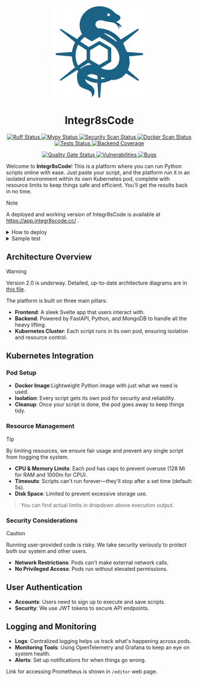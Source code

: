 <p align="center">
 <img src="./files_for_readme/logo.png" alt="Integr8sCode Logo" width="250" height="250">
 <h1 align="center"><b>Integr8sCode</b></h1>
</p>
<p align="center">
  <a href="https://github.com/HardMax71/Integr8sCode/actions/workflows/ruff.yml">
    <img src="https://img.shields.io/github/actions/workflow/status/HardMax71/Integr8sCode/ruff.yml?branch=main&label=ruff&logo=python&logoColor=white" alt="Ruff Status" />
  </a>
  <a href="https://github.com/HardMax71/Integr8sCode/actions/workflows/mypy.yml">
    <img src="https://img.shields.io/github/actions/workflow/status/HardMax71/Integr8sCode/mypy.yml?branch=main&label=mypy&logo=python&logoColor=white" alt="Mypy Status" />
  </a>
  <a href="https://github.com/HardMax71/Integr8sCode/actions/workflows/security.yml">
    <img src="https://img.shields.io/github/actions/workflow/status/HardMax71/Integr8sCode/security.yml?branch=main&label=security&logo=shieldsdotio&logoColor=white" alt="Security Scan Status" />
  </a>
  <a href="https://github.com/HardMax71/Integr8sCode/actions/workflows/docker.yml">
    <img src="https://img.shields.io/github/actions/workflow/status/HardMax71/Integr8sCode/docker.yml?branch=main&label=docker&logo=docker&logoColor=white" alt="Docker Scan Status" />
  </a>
  <a href="https://github.com/HardMax71/Integr8sCode/actions/workflows/tests.yml">
    <img src="https://img.shields.io/github/actions/workflow/status/HardMax71/Integr8sCode/tests.yml?branch=main&label=tests&logo=pytest" alt="Tests Status" />
  </a>
  <a href="https://codecov.io/gh/HardMax71/Integr8sCode">
    <img src="https://img.shields.io/codecov/c/github/HardMax71/Integr8sCode?flag=backend&label=backend%20coverage&logo=codecov" alt="Backend Coverage" />
  </a>
</p>
<p align="center">
  <a href="https://sonarcloud.io/dashboard?id=HardMax71_Integr8sCode">
    <img src="https://sonarcloud.io/api/project_badges/measure?project=HardMax71_Integr8sCode&metric=alert_status" alt="Quality Gate Status">
  </a>
  <a href="https://sonarcloud.io/dashboard?id=HardMax71_Integr8sCode">
    <img src="https://sonarcloud.io/api/project_badges/measure?project=HardMax71_Integr8sCode&metric=vulnerabilities" alt="Vulnerabilities">
  </a>
  <a href="https://sonarcloud.io/dashboard?id=HardMax71_Integr8sCode">
    <img src="https://sonarcloud.io/api/project_badges/measure?project=HardMax71_Integr8sCode&metric=bugs" alt="Bugs">
  </a>
</p>

Welcome to **Integr8sCode**! This is a platform where you can run Python scripts online with ease. Just paste your
script, and the platform run it in an isolated environment within its own Kubernetes pod, complete with resource limits
to keep
things safe and efficient. You'll get the results back in no time.


> [!NOTE]
> A deployed and working version of Integr8sCode is available at https://app.integr8scode.cc/ .

<details>
<summary>How to deploy</summary>

1. Clone this repository
2. Check if docker is enabled, kubernetes is running and kubectl is installed
3. `docker-compose up --build`

- Frontend: `https://127.0.0.1:5001/`
- Backend: `https://127.0.0.1:443/`
  - To check if it works, you can use `curl -k https://127.0.0.1/api/v1/k8s-limits`, should return JSON with current limits
- Grafana: `http://127.0.0.1:3000` (login - `admin`, pw - `admin123`)
- Prometheus: `http://127.0.0.1:9090/targets` (`integr8scode` must be `1/1 up`)

You may also find out that k8s doesn't capture metrics (`CPU` and `Memory` params are `null`), it may well be that metrics server
for k8s is turned off/not enabled. To enable, execute:
```bash
kubectl create -f https://raw.githubusercontent.com/pythianarora/total-practice/master/sample-kubernetes-code/metrics-server.yaml
```

and test output by writing `kubectl top node` in console, should output sth like:
``` 
PS C:\Users\User\Desktop\Integr8sCode> kubectl top node                                                                                                                 
NAME             CPU(cores)   CPU%   MEMORY(bytes)   MEMORY%   
docker-desktop   267m         3%     4732Mi          29%
```

</details>

<details>
<summary>Sample test</summary>

You can check correctness of start by running a sample test script:
1. Open website at `https://127.0.0.1:5001/`, go to Editor
2. In code window, paste following code:
```python 
from typing import TypeGuard

def is_string(value: object) -> TypeGuard[str]:
    return isinstance(value, str)

def example_function(data: object):
    match data:  # Match statement introduced in Python 3.10
        case int() if data > 10:
            print("An integer greater than 10")
        case str() if is_string(data):
            print(f"A string: {data}")
        case _:
            print("Something else")

example_function(15)
example_function("hello")
example_function([1, 2, 3])
```

First, select `>= Python 3.10` and run script, will output: 
``` 
Status: completed
Execution ID: <some hex number>
Output:
  An integer greater than 10
  A string: hello
  Something else
```

Then, select `< Python 3.10` and do the same: 
``` 
Status: completed
Execution ID: <some other hex number>
Output:
  File "/scripts/script.py", line 7
    match data:  # Match statement introduced in Python 3.10
          ^
SyntaxError: invalid syntax
```
This shows that pods with specified python versions are creating and working as expected. Btw, the latter throws error 
cause `match-case` was introduced first in `Python 3.10`.

</details>


## Architecture Overview

> [!WARNING]
> Version 2.0 is underway. Detailed, up-to-date architecture diagrams are in
> [this file](./ARCHITECTURE_IN_DETAILS.md).

[//]: # (<img src="./files_for_readme/system_diagram.png">)

The platform is built on three main pillars:

- **Frontend**: A sleek Svelte app that users interact with.
- **Backend**: Powered by FastAPI, Python, and MongoDB to handle all the heavy lifting.
- **Kubernetes Cluster**: Each script runs in its own pod, ensuring isolation and resource control.

## Kubernetes Integration

### Pod Setup

- **Docker Image**:Lightweight Python image with just what we need is used.
- **Isolation**: Every script gets its own pod for security and reliability.
- **Cleanup**: Once your script is done, the pod goes away to keep things tidy.

### Resource Management

> [!TIP]
> By limiting resources, we ensure fair usage and prevent any single script from hogging the system.

- **CPU & Memory Limits**: Each pod has caps to prevent overuse (128 Mi for RAM and 1000m for CPU).
- **Timeouts**: Scripts can't run forever—they'll stop after a set time (default: 5s).
- **Disk Space**: Limited to prevent excessive storage use.

> You can find actual limits in dropdown above execution output. 

### Security Considerations

> [!CAUTION]
> Running user-provided code is risky. We take security seriously to protect both our system and other users.

- **Network Restrictions**: Pods can't make external network calls.
- **No Privileged Access**: Pods run without elevated permissions.

## User Authentication

- **Accounts**: Users need to sign up to execute and save scripts.
- **Security**: We use JWT tokens to secure API endpoints.

## Logging and Monitoring

- **Logs**: Centralized logging helps us track what's happening across pods.
- **Monitoring Tools**: Using OpenTelemetry and Grafana to keep an eye on system health.
- **Alerts**: Set up notifications for when things go wrong.

Link for accessing Prometheus is shown in `/editor` web page. 



